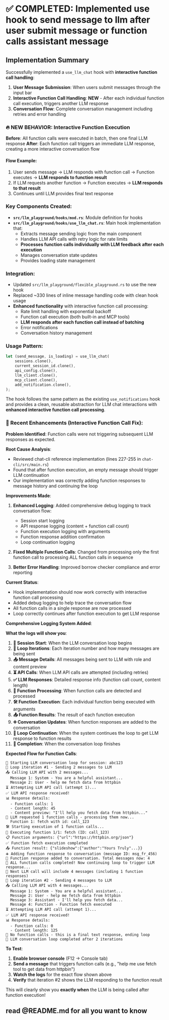 # ✅ COMPLETED: Implemented use hook to send message to llm after user submit message or function calls assistant message

## Implementation Summary

Successfully implemented a `use_llm_chat` hook with **interactive function call handling**:

1. **User Message Submission**: When users submit messages through the input bar
2. **Interactive Function Call Handling**: **NEW** - After each individual function call execution, triggers another LLM response
3. **Conversation Flow**: Complete conversation management including retries and error handling

### 🔥 NEW BEHAVIOR: Interactive Function Execution

**Before**: All function calls were executed in batch, then one final LLM response
**After**: Each function call triggers an immediate LLM response, creating a more interactive conversation flow

#### Flow Example:
1. User sends message → LLM responds with function call → Function executes → **LLM responds to function result**
2. If LLM requests another function → Function executes → **LLM responds to that result**
3. Continues until LLM provides final text response

### Key Components Created:

- **`src/llm_playground/hooks/mod.rs`**: Module definition for hooks
- **`src/llm_playground/hooks/use_llm_chat.rs`**: Main hook implementation that:
  - Extracts message sending logic from the main component
  - Handles LLM API calls with retry logic for rate limits
  - **Processes function calls individually with LLM feedback after each execution**
  - Manages conversation state updates
  - Provides loading state management

### Integration:

- Updated `src/llm_playground/flexible_playground.rs` to use the new hook
- Replaced ~330 lines of inline message handling code with clean hook usage
- **Enhanced functionality** with interactive function call processing:
  - Rate limit handling with exponential backoff
  - Function call execution (both built-in and MCP tools)
  - **LLM responds after each function call instead of batching**
  - Error notifications
  - Conversation history management

### Usage Pattern:

```rust
let (send_message, is_loading) = use_llm_chat(
    sessions.clone(),
    current_session_id.clone(),
    api_config.clone(),
    llm_client.clone(),
    mcp_client.clone(),
    add_notification.clone(),
);
```

The hook follows the same pattern as the existing `use_notifications` hook and provides a clean, reusable abstraction for LLM chat interactions with **enhanced interactive function call processing**.

### 🔧 Recent Enhancements (Interactive Function Call Fix):

**Problem Identified**: Function calls were not triggering subsequent LLM responses as expected.

**Root Cause Analysis**: 
- Reviewed chat-cli reference implementation (lines 227-255 in `chat-cli/src/main.rs`)
- Found that after function execution, an empty message should trigger LLM continuation
- Our implementation was correctly adding function responses to message history and continuing the loop

**Improvements Made**:
1. **Enhanced Logging**: Added comprehensive debug logging to track conversation flow:
   - Session start logging
   - API response logging (content + function call count)
   - Function execution logging with arguments
   - Function response addition confirmation
   - Loop continuation logging

2. **Fixed Multiple Function Calls**: Changed from processing only the first function call to processing ALL function calls in sequence

3. **Better Error Handling**: Improved borrow checker compliance and error reporting

**Current Status**: 
- Hook implementation should now work correctly with interactive function call processing
- Added debug logging to help trace the conversation flow
- All function calls in a single response are now processed
- Loop correctly continues after function execution to get LLM response

**Comprehensive Logging System Added**:

**What the logs will show you**:

1. **🚀 Session Start**: When the LLM conversation loop begins
2. **🔄 Loop Iterations**: Each iteration number and how many messages are being sent
3. **📤 Message Details**: All messages being sent to LLM with role and content preview
4. **⏳ API Calls**: When LLM API calls are attempted (including retries)
5. **✅ LLM Responses**: Detailed response info (function call count, content length)
6. **🔧 Function Processing**: When function calls are detected and processed
7. **🛠️ Function Execution**: Each individual function being executed with arguments
8. **📤 Function Results**: The result of each function execution
9. **➕ Conversation Updates**: When function responses are added to the conversation
10. **📨 Loop Continuation**: When the system continues the loop to get LLM response to function results
11. **🏁 Completion**: When the conversation loop finishes

**Expected Flow for Function Calls**:
```
🚀 Starting LLM conversation loop for session: abc123
🔄 Loop iteration #1 - Sending 2 messages to LLM
📤 Calling LLM API with 2 messages...
  Message 1: System - You are a helpful assistant...
  Message 2: User - help me fetch data from httpbin
⏳ Attempting LLM API call (attempt 1)...
✅ LLM API response received!
📊 Response details:
  - Function calls: 1
  - Content length: 45
  - Content preview: "I'll help you fetch data from httpbin..."
🔧 LLM requested 1 function calls - processing them now...
  Function 1: fetch with id: call_123
🛠️ Starting execution of 1 function calls...
🔧 Executing function 1/1: fetch (ID: call_123)
📋 Function arguments: {"url":"https://httpbin.org/json"}
✅ Function fetch execution completed
📤 Function result: {"slideshow":{"author":"Yours Truly"...}}
➕ Adding function response to conversation (message ID: msg_fr_456)
📝 Function response added to conversation. Total messages now: 4
🔄 ALL function calls completed! Now continuing loop to trigger LLM response...
📨 Next LLM call will include 4 messages (including 1 function responses)
🔄 Loop iteration #2 - Sending 4 messages to LLM
📤 Calling LLM API with 4 messages...
  Message 1: System - You are a helpful assistant...
  Message 2: User - help me fetch data from httpbin
  Message 3: Assistant - I'll help you fetch data...
  Message 4: Function - Function fetch executed
⏳ Attempting LLM API call (attempt 1)...
✅ LLM API response received!
📊 Response details:
  - Function calls: 0
  - Content length: 125
🏁 No function calls - this is a final text response, ending loop
🏁 LLM conversation loop completed after 2 iterations
```

**To Test**: 
1. **Enable browser console** (F12 → Console tab)
2. **Send a message** that triggers function calls (e.g., "help me use fetch tool to get data from httpbin")
3. **Watch the logs** for the exact flow shown above
4. **Verify** that iteration #2 shows the LLM responding to the function result

This will clearly show you **exactly when** the LLM is being called after function execution!

## read @README.md for all you want to know


